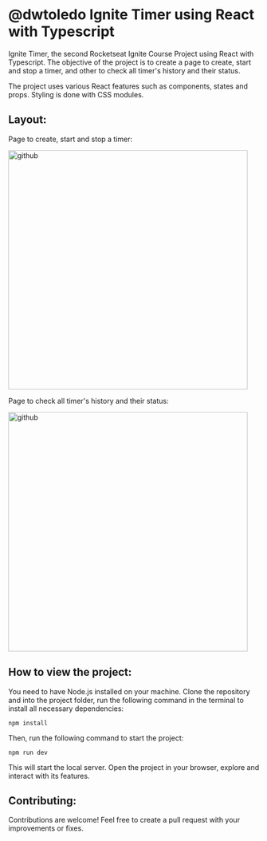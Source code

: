 # @dwtoledo Ignite Timer using React with Typescript
Ignite Timer, the second Rocketseat Ignite Course Project using React with Typescript. The objective of the project is to create a page to create, start and stop a timer, and other to check all timer's history and their status.

The project uses various React features such as components, states and props. Styling is done with CSS modules.

## Layout:

Page to create, start and stop a timer:

<img width="480" alt="github" src="https://github.com/dwtoledo/project-02-ignite/assets/11148858/e292208c-cf92-4a48-be55-6e4ecc7a60fc">


Page to check all timer's history and their status:

<img width="480" alt="github" src="https://github.com/dwtoledo/project-02-ignite/assets/11148858/7876cde9-5a87-4286-b4d1-fa0c94beeb30">

## How to view the project:

You need to have Node.js installed on your machine. Clone the repository and into the project folder, run the following command in the terminal to install all necessary dependencies:

```console
npm install
``` 

Then, run the following command to start the project:

```console
npm run dev
``` 

This will start the local server. Open the project in your browser, explore and interact with its features.

## Contributing:

Contributions are welcome! Feel free to create a pull request with your improvements or fixes.


